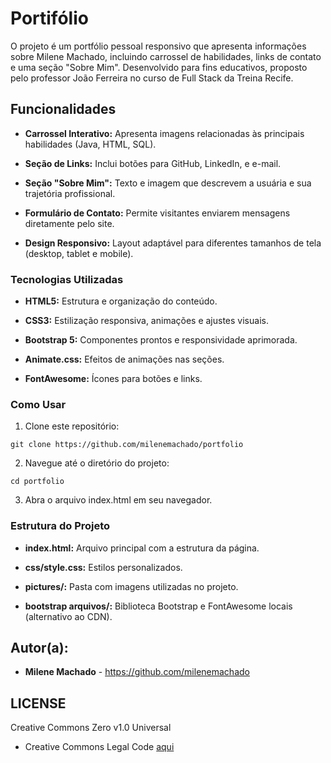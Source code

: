 # Portifólio
O projeto é um portfólio pessoal responsivo que apresenta informações sobre Milene Machado, incluindo carrossel de habilidades, links de contato e uma seção "Sobre Mim". 
Desenvolvido para fins educativos, proposto pelo professor João Ferreira no curso de Full Stack da Treina Recife. 

## Funcionalidades 

- **Carrossel Interativo:** Apresenta imagens relacionadas às principais habilidades (Java, HTML, SQL).

- **Seção de Links:** Inclui botões para GitHub, LinkedIn, e e-mail.

- **Seção "Sobre Mim":** Texto e imagem que descrevem a usuária e sua trajetória profissional.

- **Formulário de Contato:** Permite visitantes enviarem mensagens diretamente pelo site.

- **Design Responsivo:** Layout adaptável para diferentes tamanhos de tela (desktop, tablet e mobile).

### Tecnologias Utilizadas

- **HTML5:** Estrutura e organização do conteúdo.

- **CSS3:** Estilização responsiva, animações e ajustes visuais.

- **Bootstrap 5:** Componentes prontos e responsividade aprimorada.

- **Animate.css:** Efeitos de animações nas seções.

- **FontAwesome:** Ícones para botões e links.

 ### Como Usar

1. Clone este repositório:
```
git clone https://github.com/milenemachado/portfolio
```
2. Navegue até o diretório do projeto:
```
cd portfolio
```
3. Abra o arquivo index.html em seu navegador.

### Estrutura do Projeto

- **index.html:** Arquivo principal com a estrutura da página.

- **css/style.css:** Estilos personalizados.

- **pictures/:** Pasta com imagens utilizadas no projeto.

- **bootstrap arquivos/:** Biblioteca Bootstrap e FontAwesome locais (alternativo ao CDN).

## Autor(a):

- **Milene Machado** - https://github.com/milenemachado

## LICENSE

Creative Commons Zero v1.0 Universal
- Creative Commons Legal Code [aqui](https://github.com/milenemachado/Portiflio-FrontEnd/blob/main/LICENSE)
